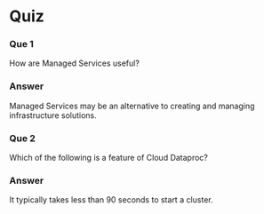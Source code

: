 # Quiz

### Que 1

How are Managed Services useful?

### Answer

Managed Services may be an alternative to creating and managing infrastructure solutions.

### Que 2

Which of the following is a feature of Cloud Dataproc?

### Answer

It typically takes less than 90 seconds to start a cluster.
